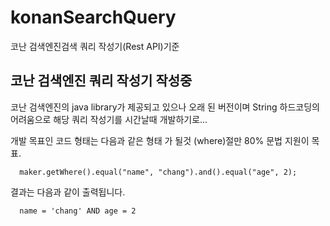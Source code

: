 # konanSearchQuery
코난 검색엔진검색 쿼리 작성기(Rest API)기준

## 코난 검색엔진 쿼리 작성기 작성중
코난 검색엔진의 java library가 제공되고 있으나 오래 된 버전이며 String 하드코딩의 어려움으로 해당 쿼리 작성기를 시간날때 개발하기로...

개발 목표인 코드 형태는 다음과 같은 형태 가 될것 (where)절만 80% 문법 지원이 목표.

```
  maker.getWhere().equal("name", "chang").and().equal("age", 2);
```
결과는 다음과 같이 출력됩니다.

```
  name = 'chang' AND age = 2

```
